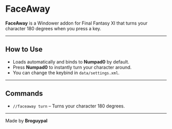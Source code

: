 # FaceAway

**FaceAway** is a Windower addon for Final Fantasy XI that turns your character 180 degrees when you press a key.

---

## How to Use

- Loads automatically and binds to **Numpad0** by default.
- Press **Numpad0** to instantly turn your character around.
- You can change the keybind in `data/settings.xml`.

---

## Commands

- `//faceaway turn` – Turns your character 180 degrees.

---

Made by **Broguypal**
